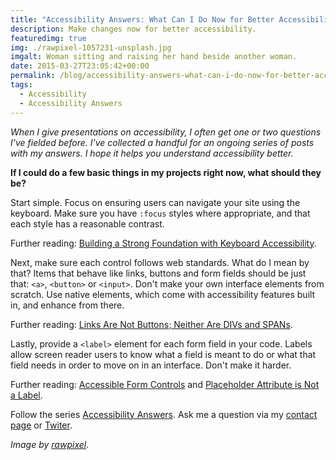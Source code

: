```yaml
---
title: "Accessibility Answers: What Can I Do Now for Better Accessibility?"
description: Make changes now for better accessibility.
featuredimg: true
img: ./rawpixel-1057231-unsplash.jpg
imgalt: Woman sitting and raising her hand beside another woman.
date: 2015-03-27T23:05:42+00:00
permalink: /blog/accessibility-answers-what-can-i-do-now-for-better-accessibility/
tags:
  - Accessibility
  - Accessibility Answers
---
```


_When I give presentations on accessibility, I often get one or two questions I've fielded before. I've collected a handful for an ongoing series of posts with my answers. I hope it helps you understand accessibility better._

**If I could do a few basic things in my projects right now, what should they be?**

Start simple. Focus on ensuring users can navigate your site using the keyboard. Make sure you have `:focus` styles where appropriate, and that each style has a reasonable contrast.

Further reading: [Building a Strong Foundation with Keyboard Accessibility](http://themeshaper.com/2015/03/12/keyboard-accessibility/).

Next, make sure each control follows web standards. What do I mean by that? Items that behave like links, buttons and form fields should be just that: `<a>`, `<button>` or `<input>`. Don't make your own interface elements from scratch. Use native elements, which come with accessibility features built in, and enhance from there.

Further reading: [Links Are Not Buttons; Neither Are DIVs and SPANs](http://www.karlgroves.com/2013/05/14/links-are-not-buttons-neither-are-divs-and-spans/).

Lastly, provide a `<label>` element for each form field in your code. Labels allow screen reader users to know what a field is meant to do or what that field needs in order to move on in an interface. Don't make it harder.

Further reading: [Accessible Form Controls](http://webaim.org/techniques/forms/controls) and [Placeholder Attribute is Not a Label](http://www.webaxe.org/placeholder-attribute-is-not-a-label/).

Follow the series [Accessibility Answers](http://davidakennedy.com/tag/accessibility-answers/). Ask me a question via my [contact page](/contact/) or [Twiter](https://twitter.com/DavidAKennedy).

_Image by [rawpixel](https://unsplash.com/photos/Gx_o9dbqf34t)._

